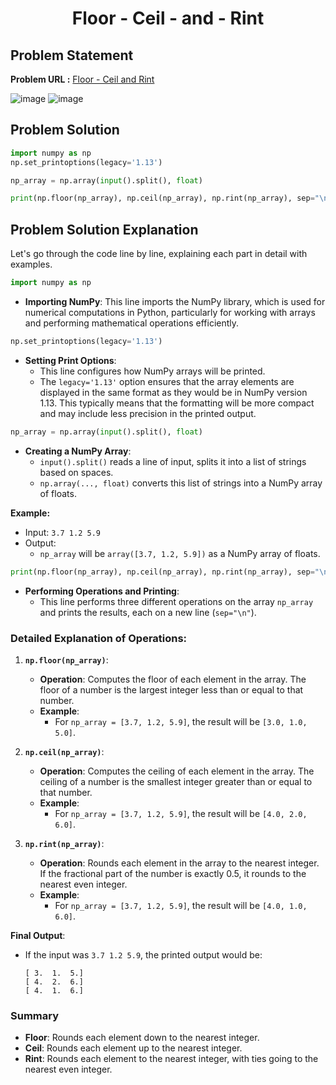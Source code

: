 <h1 align='center'>Floor - Ceil - and - Rint</h1>

## Problem Statement

**Problem URL :** [Floor - Ceil and Rint](https://www.hackerrank.com/challenges/floor-ceil-and-rint/problem?isFullScreen=true)

![image](https://github.com/user-attachments/assets/e803ad2b-588d-4c0c-8bee-aeb1d38cb50a)
![image](https://github.com/user-attachments/assets/8ea26e43-805e-436b-a37f-df9dab11b7b2)

## Problem Solution
```py
import numpy as np
np.set_printoptions(legacy='1.13')

np_array = np.array(input().split(), float)

print(np.floor(np_array), np.ceil(np_array), np.rint(np_array), sep="\n")
```

## Problem Solution Explanation
Let's go through the code line by line, explaining each part in detail with examples.


```python
import numpy as np
```
- **Importing NumPy**: This line imports the NumPy library, which is used for numerical computations in Python, particularly for working with arrays and performing mathematical operations efficiently.



```python
np.set_printoptions(legacy='1.13')
```
- **Setting Print Options**: 
  - This line configures how NumPy arrays will be printed.
  - The `legacy='1.13'` option ensures that the array elements are displayed in the same format as they would be in NumPy version 1.13. This typically means that the formatting will be more compact and may include less precision in the printed output.



```python
np_array = np.array(input().split(), float)
```
- **Creating a NumPy Array**:
  - `input().split()` reads a line of input, splits it into a list of strings based on spaces.
  - `np.array(..., float)` converts this list of strings into a NumPy array of floats.
  
**Example:**
- Input: `3.7 1.2 5.9`
- Output: 
  - `np_array` will be `array([3.7, 1.2, 5.9])` as a NumPy array of floats.



```python
print(np.floor(np_array), np.ceil(np_array), np.rint(np_array), sep="\n")
```
- **Performing Operations and Printing**:
  - This line performs three different operations on the array `np_array` and prints the results, each on a new line (`sep="\n"`).

### Detailed Explanation of Operations:

1. **`np.floor(np_array)`**:
   - **Operation**: Computes the floor of each element in the array. The floor of a number is the largest integer less than or equal to that number.
   - **Example**:
     - For `np_array = [3.7, 1.2, 5.9]`, the result will be `[3.0, 1.0, 5.0]`.

2. **`np.ceil(np_array)`**:
   - **Operation**: Computes the ceiling of each element in the array. The ceiling of a number is the smallest integer greater than or equal to that number.
   - **Example**:
     - For `np_array = [3.7, 1.2, 5.9]`, the result will be `[4.0, 2.0, 6.0]`.

3. **`np.rint(np_array)`**:
   - **Operation**: Rounds each element in the array to the nearest integer. If the fractional part of the number is exactly 0.5, it rounds to the nearest even integer.
   - **Example**:
     - For `np_array = [3.7, 1.2, 5.9]`, the result will be `[4.0, 1.0, 6.0]`.

**Final Output**:
- If the input was `3.7 1.2 5.9`, the printed output would be:
  ```
  [ 3.  1.  5.]
  [ 4.  2.  6.]
  [ 4.  1.  6.]
  ```

### Summary
- **Floor**: Rounds each element down to the nearest integer.
- **Ceil**: Rounds each element up to the nearest integer.
- **Rint**: Rounds each element to the nearest integer, with ties going to the nearest even integer.
